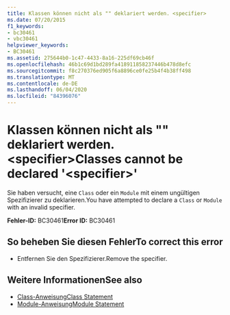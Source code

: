 ```yaml
---
title: Klassen können nicht als "" deklariert werden. <specifier>
ms.date: 07/20/2015
f1_keywords:
- bc30461
- vbc30461
helpviewer_keywords:
- BC30461
ms.assetid: 275644b0-1c47-4433-8a16-225df69cb46f
ms.openlocfilehash: 46b1c69d1bd289fa418911858237446b478d8efc
ms.sourcegitcommit: f8c270376ed905f6a8896ce0fe25b4f4b38ff498
ms.translationtype: MT
ms.contentlocale: de-DE
ms.lasthandoff: 06/04/2020
ms.locfileid: "84396076"
---
```

# <a name="classes-cannot-be-declared-specifier"></a><span data-ttu-id="47e7a-102">Klassen können nicht als "" deklariert werden. \<specifier></span><span class="sxs-lookup"><span data-stu-id="47e7a-102">Classes cannot be declared '\<specifier>'</span></span>
<span data-ttu-id="47e7a-103">Sie haben versucht, eine `Class` oder ein `Module` mit einem ungültigen Spezifizierer zu deklarieren.</span><span class="sxs-lookup"><span data-stu-id="47e7a-103">You have attempted to declare a `Class` or `Module` with an invalid specifier.</span></span>  
  
 <span data-ttu-id="47e7a-104">**Fehler-ID:** BC30461</span><span class="sxs-lookup"><span data-stu-id="47e7a-104">**Error ID:** BC30461</span></span>  
  
## <a name="to-correct-this-error"></a><span data-ttu-id="47e7a-105">So beheben Sie diesen Fehler</span><span class="sxs-lookup"><span data-stu-id="47e7a-105">To correct this error</span></span>  
  
- <span data-ttu-id="47e7a-106">Entfernen Sie den Spezifizierer.</span><span class="sxs-lookup"><span data-stu-id="47e7a-106">Remove the specifier.</span></span>  
  
## <a name="see-also"></a><span data-ttu-id="47e7a-107">Weitere Informationen</span><span class="sxs-lookup"><span data-stu-id="47e7a-107">See also</span></span>

- [<span data-ttu-id="47e7a-108">Class-Anweisung</span><span class="sxs-lookup"><span data-stu-id="47e7a-108">Class Statement</span></span>](../language-reference/statements/class-statement.md)
- [<span data-ttu-id="47e7a-109">Module-Anweisung</span><span class="sxs-lookup"><span data-stu-id="47e7a-109">Module Statement</span></span>](../language-reference/statements/module-statement.md)
